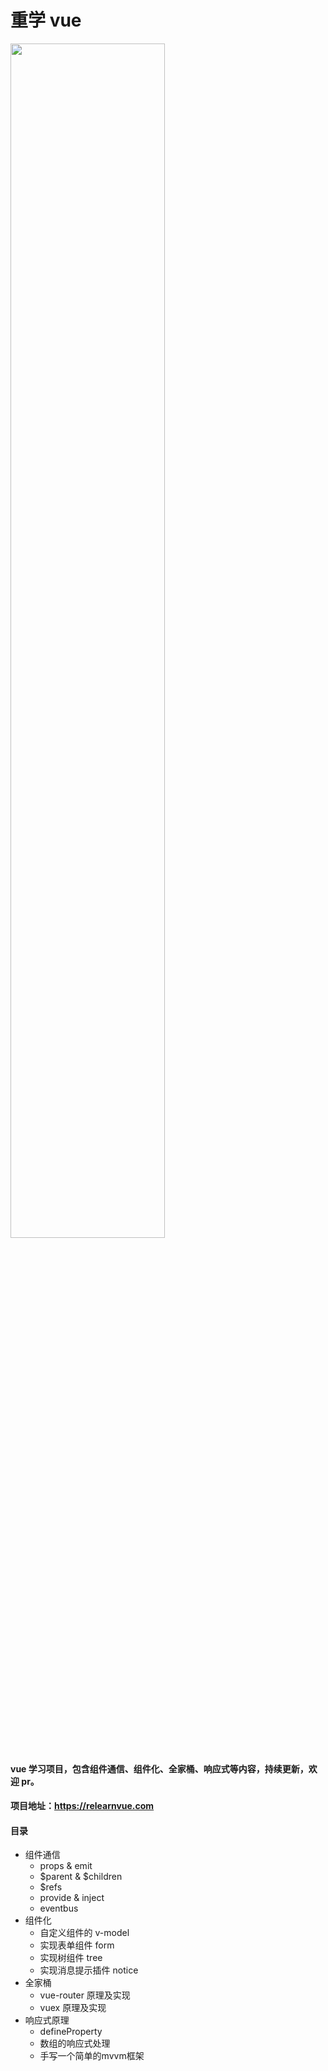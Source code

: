 # 重学 vue

<img src="https://relearnvue.com/static/logo.svg" style="width: 70%">

#### vue 学习项目，包含组件通信、组件化、全家桶、响应式等内容，持续更新，欢迎 pr。

#### 项目地址：https://relearnvue.com

#### 目录

- 组件通信
  - props & emit
  - $parent & $children
  - \$refs
  - provide & inject
  - eventbus
- 组件化
  - 自定义组件的 v-model
  - 实现表单组件 form
  - 实现树组件 tree
  - 实现消息提示插件 notice
- 全家桶
  - vue-router 原理及实现
  - vuex 原理及实现
- 响应式原理
  - defineProperty
  - 数组的响应式处理
  - 手写一个简单的mvvm框架
